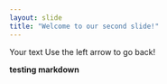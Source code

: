```yaml
---
layout: slide
title: "Welcome to our second slide!"
---
```

Your text
Use the left arrow to go back!

<b>testing markdown</b>
